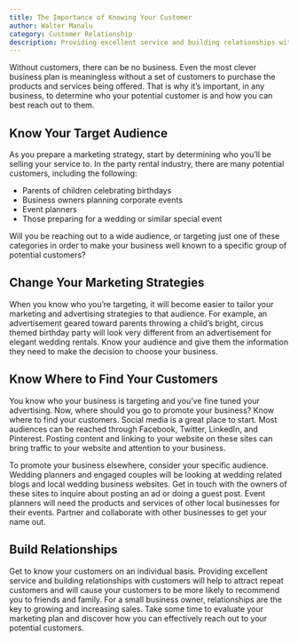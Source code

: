 ```yaml
---
title: The Importance of Knowing Your Customer
author: Walter Manalu
category: Customer Relationship
description: Providing excellent service and building relationships with customers will help to attract repeat customers…
---
```

<p>Without customers, there can be no business. Even the most clever business plan is meaningless without a set of customers to purchase the products and services being offered. That is why it’s important, in any business, to determine who your potential customer is and how you can best reach out to them.</p><h2>Know Your Target Audience</h2><p>As you prepare a marketing strategy, start by determining who you’ll be selling your service to. In the party rental industry, there are many potential customers, including the following:</p><ul class="kreeList"><li>Parents of children celebrating birthdays</li><li>Business owners planning corporate events</li><li>Event planners</li><li>Those preparing for a wedding or similar special event</li></ul><p>Will you be reaching out to a wide audience, or targeting just one of these categories in order to make your business well known to a specific group of potential customers?</p><h2>Change Your Marketing Strategies</h2><p>When you know who you’re targeting, it will become easier to tailor your marketing and advertising strategies to that audience. For example, an advertisement geared toward parents throwing a child’s bright, circus themed birthday party will look very different from an advertisement for elegant wedding rentals. Know your audience and give them the information they need to make the decision to choose your business.</p><h2>Know Where to Find Your Customers</h2><p>You know who your business is targeting and you’ve fine tuned your advertising. Now, where should you go to promote your business? Know where to find your customers. Social media is a great place to start. Most audiences can be reached through Facebook, Twitter, LinkedIn, and Pinterest. Posting content and linking to your website on these sites can bring traffic to your website and attention to your business.</p><p>To promote your business elsewhere, consider your specific audience. Wedding planners and engaged couples will be looking at wedding related blogs and local wedding business websites. Get in touch with the owners of these sites to inquire about posting an ad or doing a guest post. Event planners will need the products and services of other local businesses for their events. Partner and collaborate with other businesses to get your name out.</p><h2>Build Relationships</h2><p>Get to know your customers on an individual basis. Providing excellent service and building relationships with customers will help to attract repeat customers and will cause your customers to be more likely to recommend you to friends and family. For a small business owner, relationships are the key to growing and increasing sales. Take some time to evaluate your marketing plan and discover how you can effectively reach out to your potential customers. </p>